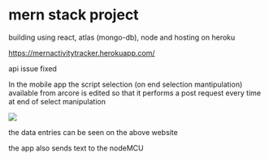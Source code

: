 # mern stack project
building using react, atlas (mongo-db), node and hosting on heroku

https://mernactivitytracker.herokuapp.com/

api issue fixed

In the mobile app the script selection (on end selection mantipulation) available from arcore is edited so that it performs a post request every time at end of select manipulation

![](https://github.com/sasukecodes/excercise-tracker/blob/master/appsc.jpeg)

the data entries can be seen on the above website

the app also sends text to the nodeMCU
